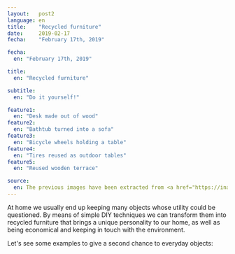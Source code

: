 ```yaml
---
layout:   post2
language: en
title:    "Recycled furniture"
date:     2019-02-17
fecha:    "February 17th, 2019"

fecha:
  en: "February 17th, 2019"

title:
  en: "Recycled furniture"

subtitle:
  en: "Do it yourself!"

feature1:
  en: "Desk made out of wood"
feature2:
  en: "Bathtub turned into a sofa"
feature3:
  en: "Bicycle wheels holding a table"
feature4:
  en: "Tires reused as outdoor tables"
feature5:
  en: "Reused wooden terrace"

source:
  en: The previous images have been extracted from <a href="https://inarquia.es/ideas-muebles-reciclados" target="_blank">here</a>.
---
```

At home we usually end up keeping many objects whose utility could be questioned. By means of simple DIY techniques we can transform them into recycled furniture that brings a unique personality to our home, as well as being economical and keeping in touch with the environment.

Let's see some examples to give a second chance to everyday objects:
